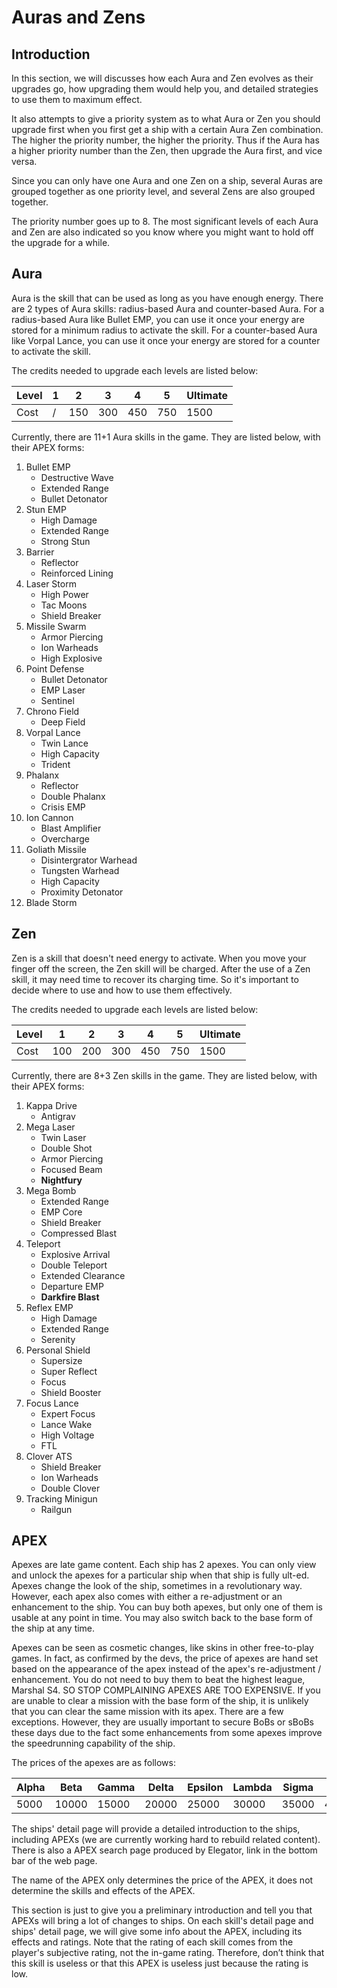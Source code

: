 # Auras and Zens

## Introduction

In this section, we will discusses how each Aura and Zen evolves as their upgrades go, how upgrading them would help you, and detailed strategies to use them to maximum effect. 

It also attempts to give a priority system as to what Aura or Zen you should upgrade first when you first get a ship with a certain Aura Zen combination. The higher the priority number, the higher the priority. Thus if the Aura has a higher priority number than the Zen, then upgrade the Aura first, and vice versa.

Since you can only have one Aura and one Zen on a ship, several Auras are grouped together as one priority level, and several Zens are also grouped together.

The priority number goes up to 8. The most significant levels of each Aura and Zen are also indicated so you know where you might want to hold off the upgrade for a while.

## Aura

Aura is the skill that can be used as long as you have enough energy. There are 2 types of Aura skills: radius-based Aura and counter-based Aura. For a radius-based Aura like Bullet EMP, you can use it once your energy are stored for a minimum radius to activate the skill. For a counter-based Aura like Vorpal Lance, you can use it once your energy are stored for a counter to activate the skill.

The credits needed to upgrade each levels are listed below:

| Level | 1    | 2    | 3    | 4    | 5    | Ultimate |
| ----- | ---- | ---- | ---- | ---- | ---- | -------- |
| Cost  | /    | 150  | 300  | 450  | 750  | 1500     |

Currently, there are 11+1 Aura skills in the game. They are listed below, with their APEX forms:

1. Bullet EMP
    - Destructive Wave
    - Extended Range
    - Bullet Detonator
2. Stun EMP
    - High Damage
    - Extended Range
    - Strong Stun
3. Barrier
    - Reflector
    - Reinforced Lining
4. Laser Storm
    - High Power
    - Tac Moons
    - Shield Breaker
5. Missile Swarm
    - Armor Piercing
    - Ion Warheads
    - High Explosive
6. Point Defense
    - Bullet Detonator
    - EMP Laser
    - Sentinel
7. Chrono Field
    - Deep Field
8. Vorpal Lance
    - Twin Lance
    - High Capacity
    - Trident
9. Phalanx
    - Reflector
    - Double Phalanx
    - Crisis EMP
10. Ion Cannon
    - Blast Amplifier
    - Overcharge
11. Goliath Missile
    - Disintergrator Warhead
    - Tungsten Warhead
    - High Capacity
    - Proximity Detonator
12. Blade Storm

## Zen

Zen is a skill that doesn't need energy to activate. When you move your finger off the screen, the Zen skill will be charged. After the use of a Zen skill, it may need time to recover its charging time. So it's important to decide where to use and how to use them effectively.

The credits needed to upgrade each levels are listed below:

| Level | 1    | 2    | 3    | 4    | 5    | Ultimate |
| ----- | ---- | ---- | ---- | ---- | ---- | -------- |
| Cost  | 100  | 200  | 300  | 450  | 750  | 1500     |

Currently, there are 8+3 Zen skills in the game. They are listed below, with their APEX forms:

1. Kappa Drive
    - Antigrav
2. Mega Laser
    - Twin Laser
    - Double Shot
    - Armor Piercing
    - Focused Beam
    - **Nightfury**
3. Mega Bomb
    - Extended Range
    - EMP Core
    - Shield Breaker
    - Compressed Blast
4. Teleport
    - Explosive Arrival
    - Double Teleport
    - Extended Clearance
    - Departure EMP
    - **Darkfire Blast**
5. Reflex EMP
    - High Damage
    - Extended Range
    - Serenity
6. Personal Shield
    - Supersize
    - Super Reflect
    - Focus
    - Shield Booster
7. Focus Lance
    - Expert Focus
    - Lance Wake
    - High Voltage
    - FTL
8. Clover ATS
    - Shield Breaker
    - Ion Warheads
    - Double Clover
9. Tracking Minigun
    - Railgun

## APEX

Apexes are late game content. Each ship has 2 apexes. You can only view and unlock the apexes for a particular ship when that ship is fully ult-ed. Apexes change the look of the ship, sometimes in a revolutionary way. However, each apex also comes with either a re-adjustment or an enhancement to the ship. You can buy both apexes, but only one of them is usable at any point in time. You may also switch back to the base form of the ship at any time.

Apexes can be seen as cosmetic changes, like skins in other free-to-play games. In fact, as confirmed by the devs, the price of apexes are hand set based on the appearance of the apex instead of the apex's re-adjustment / enhancement. You do not need to buy them to beat the highest league, Marshal S4. SO STOP COMPLAINING APEXES ARE TOO EXPENSIVE. If you are unable to clear a mission with the base form of the ship, it is unlikely that you can clear the same mission with its apex. There are a few exceptions. However, they are usually important to secure BoBs or sBoBs these days due to the fact some enhancements from some apexes improve the speedrunning capability of the ship.

The prices of the apexes are as follows:

| Alpha | Beta  | Gamma | Delta | Epsilon | Lambda | Sigma | Tau   | Phi   | Omega |
| ----- | ----- | ----- | ----- | ------- | ------ | ----- | ----- | ----- | ----- |
| 5000  | 10000 | 15000 | 20000 | 25000   | 30000  | 35000 | 40000 | 45000 | 50000 |

The ships' detail page will provide a detailed introduction to the ships, including APEXs (we are currently working hard to rebuild related content). There is also a APEX search page produced by Elegator, link in the bottom bar of the web page.

The name of the APEX only determines the price of the APEX, it does not determine the skills and effects of the APEX.

This section is just to give you a preliminary introduction and tell you that APEXs will bring a lot of changes to ships. On each skill's detail page and ships' detail page, we will give some info about the APEX, including its effects and ratings. Note that the rating of each skill comes from the player's subjective rating, not the in-game rating. Therefore, don’t think that this skill is useless or that this APEX is useless just because the rating is low.
